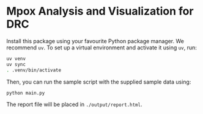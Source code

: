 # Mpox Analysis and Visualization for DRC

Install this package using your favourite Python package manager. We recommend `uv`. To set up a virtual environment and activate it using `uv`, run:
```bash
uv venv
uv sync
. .venv/bin/activate
```

Then, you can run the sample script with the supplied sample data using:
```bash
python main.py
```

The report file will be placed in `./output/report.html`.

